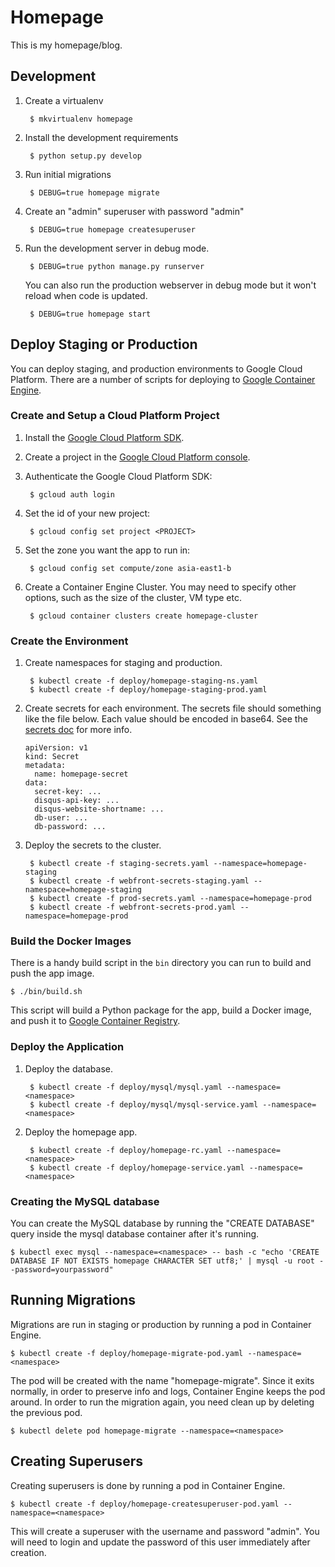# Homepage

This is my homepage/blog.

## Development

1. Create a virtualenv

        $ mkvirtualenv homepage

1. Install the development requirements

        $ python setup.py develop

1. Run initial migrations

        $ DEBUG=true homepage migrate

1. Create an "admin" superuser with password "admin"

        $ DEBUG=true homepage createsuperuser

1. Run the development server in debug mode.

        $ DEBUG=true python manage.py runserver

   You can also run the production webserver in debug mode but it won't reload
   when code is updated.

        $ DEBUG=true homepage start

## Deploy Staging or Production

You can deploy staging, and production environments to Google Cloud Platform.
There are a number of scripts for deploying to [Google Container
Engine](https://cloud.google.com/container-engine/).

### Create and Setup a Cloud Platform Project

1. Install the [Google Cloud Platform SDK](https://cloud.google.com/sdk/).
1. Create a project in the [Google Cloud Platform console](http://console.developers.google.com/).
1. Authenticate the Google Cloud Platform SDK:

        $ gcloud auth login

1. Set the id of your new project:

        $ gcloud config set project <PROJECT>

1. Set the zone you want the app to run in:

        $ gcloud config set compute/zone asia-east1-b

1. Create a Container Engine Cluster. You may need to specify other options,
   such as the size of the cluster, VM type etc.

        $ gcloud container clusters create homepage-cluster

### Create the Environment

1. Create namespaces for staging and production.

        $ kubectl create -f deploy/homepage-staging-ns.yaml
        $ kubectl create -f deploy/homepage-staging-prod.yaml

1. Create secrets for each environment. The secrets file should something like
   the file below. Each value should be encoded in base64. See the [secrets
   doc](http://kubernetes.io/v1.0/docs/user-guide/secrets.html) for more info.

    ```
    apiVersion: v1
    kind: Secret
    metadata:
      name: homepage-secret
    data:
      secret-key: ...
      disqus-api-key: ...
      disqus-website-shortname: ...
      db-user: ...
      db-password: ...
    ```

1. Deploy the secrets to the cluster.

        $ kubectl create -f staging-secrets.yaml --namespace=homepage-staging
        $ kubectl create -f webfront-secrets-staging.yaml --namespace=homepage-staging
        $ kubectl create -f prod-secrets.yaml --namespace=homepage-prod
        $ kubectl create -f webfront-secrets-prod.yaml --namespace=homepage-prod

### Build the Docker Images

There is a handy build script in the `bin` directory you can run to build
and push the app image.

    $ ./bin/build.sh

This script will build a Python package for the app, build a Docker image, and
push it to [Google Container Registry](https://cloud.google.com/container-registry/).

### Deploy the Application

1. Deploy the database.

        $ kubectl create -f deploy/mysql/mysql.yaml --namespace=<namespace> 
        $ kubectl create -f deploy/mysql/mysql-service.yaml --namespace=<namespace> 

1. Deploy the homepage app.

        $ kubectl create -f deploy/homepage-rc.yaml --namespace=<namespace>
        $ kubectl create -f deploy/homepage-service.yaml --namespace=<namespace>

### Creating the MySQL database

You can create the MySQL database by running the "CREATE DATABASE" query inside the mysql database container after it's running.

    $ kubectl exec mysql --namespace=<namespace> -- bash -c "echo 'CREATE DATABASE IF NOT EXISTS homepage CHARACTER SET utf8;' | mysql -u root --password=yourpassword"

## Running Migrations

Migrations are run in staging or production by running a pod in Container
Engine.

    $ kubectl create -f deploy/homepage-migrate-pod.yaml --namespace=<namespace>

The pod will be created with the name "homepage-migrate". Since it exits
normally, in order to preserve info and logs, Container Engine keeps the pod
around. In order to run the migration again, you need clean up by deleting the
previous pod.

    $ kubectl delete pod homepage-migrate --namespace=<namespace>

## Creating Superusers

Creating superusers is done by running a pod in Container Engine.

    $ kubectl create -f deploy/homepage-createsuperuser-pod.yaml --namespace=<namespace>

This will create a superuser with the username and password "admin". You will
need to login and update the password of this user immediately after creation.

